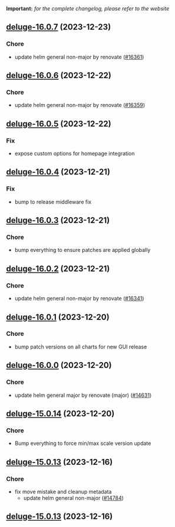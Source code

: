 **Important:**
*for the complete changelog, please refer to the website*




## [deluge-16.0.7](https://github.com/truecharts/charts/compare/deluge-16.0.6...deluge-16.0.7) (2023-12-23)

### Chore

- update helm general non-major by renovate ([#16361](https://github.com/truecharts/charts/issues/16361))
  
  


## [deluge-16.0.6](https://github.com/truecharts/charts/compare/deluge-16.0.5...deluge-16.0.6) (2023-12-22)

### Chore

- update helm general non-major by renovate ([#16359](https://github.com/truecharts/charts/issues/16359))
  
  


## [deluge-16.0.5](https://github.com/truecharts/charts/compare/deluge-16.0.4...deluge-16.0.5) (2023-12-22)

### Fix

- expose custom options for homepage integration
  
  


## [deluge-16.0.4](https://github.com/truecharts/charts/compare/deluge-16.0.3...deluge-16.0.4) (2023-12-21)

### Fix

- bump to release middleware fix
  
  


## [deluge-16.0.3](https://github.com/truecharts/charts/compare/deluge-16.0.2...deluge-16.0.3) (2023-12-21)

### Chore

- bump everything to ensure patches are applied globally
  
  


## [deluge-16.0.2](https://github.com/truecharts/charts/compare/deluge-16.0.1...deluge-16.0.2) (2023-12-21)

### Chore

- update helm general non-major by renovate ([#16341](https://github.com/truecharts/charts/issues/16341))
  
  


## [deluge-16.0.1](https://github.com/truecharts/charts/compare/deluge-16.0.0...deluge-16.0.1) (2023-12-20)

### Chore

- bump patch versions on all charts for new GUI release
  
  


## [deluge-16.0.0](https://github.com/truecharts/charts/compare/deluge-15.0.14...deluge-16.0.0) (2023-12-20)

### Chore

- update helm general major by renovate (major) ([#14631](https://github.com/truecharts/charts/issues/14631))
  
  


## [deluge-15.0.14](https://github.com/truecharts/charts/compare/deluge-15.0.13...deluge-15.0.14) (2023-12-20)

### Chore

- Bump everything to force min/max scale version update
  
  


## [deluge-15.0.13](https://github.com/truecharts/charts/compare/deluge-15.0.11...deluge-15.0.13) (2023-12-16)

### Chore

- fix move mistake and cleanup metadata
  - update helm general non-major ([#14784](https://github.com/truecharts/charts/issues/14784))
  
  


## [deluge-15.0.13](https://github.com/truecharts/charts/compare/deluge-15.0.11...deluge-15.0.13) (2023-12-16)

